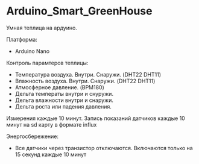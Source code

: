 # Arduino_Smart_GreenHouse
Умная теплица на ардуино.

Платформа:

* Arduino Nano

Контроль парамтеров теплицы:

* Температура воздуха. Внутри. Снаружи. (DHT22 DHT11)
* Влажность воздуха. Внутри. Снаружи. (DHT22 DHT11)
* Атмосферное давление. (BPM180)
* Дельта температы внутри и снуружи.
* Дельта влажности внутри и снаружи.
* Дельта роста или падения давления.


Измерения каждые 10 минут. Запись показаний датчиков каждые 10 минут на sd карту в формате influx


Энергосбережение:
* Все датчики через транзистор отключаются. Включаются только на 15 секунд каждые 10 минут


